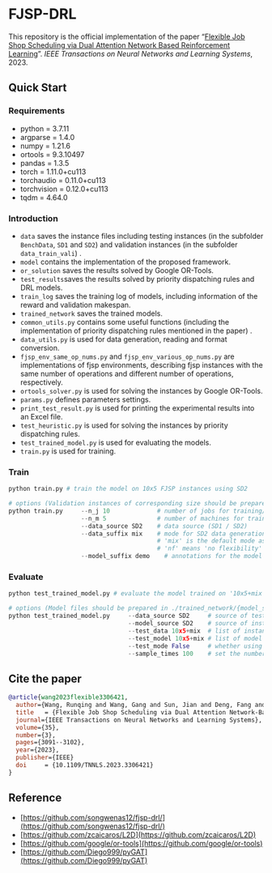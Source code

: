 # FJSP-DRL

This repository is the official implementation of the paper “[Flexible Job Shop Scheduling via Dual Attention Network Based Reinforcement Learning](https://doi.org/10.1109/TNNLS.2023.3306421)”. *IEEE Transactions on Neural Networks and Learning Systems*, 2023.

## Quick Start

### Requirements

- python $=$ 3.7.11
- argparse $=$ 1.4.0
- numpy $=$ 1.21.6
- ortools $=$ 9.3.10497
- pandas $=$ 1.3.5
- torch $=$ 1.11.0+cu113
- torchaudio $=$ 0.11.0+cu113
- torchvision $=$ 0.12.0+cu113
- tqdm $=$ 4.64.0

### Introduction

- `data` saves the instance files including testing instances (in the subfolder `BenchData`, `SD1` and `SD2`) and validation instances (in the subfolder `data_train_vali`) .
- `model` contains the implementation of the proposed framework.
- `or_solution` saves the results solved by Google OR-Tools.
- `test_results`saves the results solved by priority dispatching rules and DRL models.
- `train_log` saves the training log of models, including information of the reward and validation makespan.
- `trained_network` saves the trained models.
- `common_utils.py` contains some useful functions (including the implementation of priority dispatching rules mentioned in the paper) .
- `data_utils.py` is used for data generation, reading and format conversion.
- `fjsp_env_same_op_nums.py` and `fjsp_env_various_op_nums.py` are implementations of fjsp environments, describing fjsp instances with the same number of operations and different number of operations, respectively.
- `ortools_solver.py` is used for solving the instances by Google OR-Tools.
- `params.py` defines parameters settings.
- `print_test_result.py` is used for printing the experimental results into an Excel file.
- `test_heuristic.py` is used for solving the instances by priority dispatching rules.
- `test_trained_model.py` is used for evaluating the models.
- `train.py` is used for training.

### Train

```python
python train.py # train the model on 10x5 FJSP instances using SD2

# options (Validation instances of corresponding size should be prepared in ./data/data_train_vali/{data_source})
python train.py     --n_j 10             # number of jobs for training/validation instances
                    --n_m 5              # number of machines for training/validation instances
                    --data_source SD2    # data source (SD1 / SD2)
                    --data_suffix mix    # mode for SD2 data generation
                                         # 'mix' is the default mode as defined in the paper
                                         # 'nf' means 'no flexibility' (generating JSP data) 
                    --model_suffix demo    # annotations for the model
```

### Evaluate

```python
python test_trained_model.py # evaluate the model trained on '10x5+mix' of SD2 using the testing instances of the same size using the greedy strategy

# options (Model files should be prepared in ./trained_network/{model_source})
python test_trained_model.py     --data_source SD2     # source of testing instances
                                 --model_source SD2    # source of instances that the model trained on 
                                 --test_data 10x5+mix  # list of instance names for testing
                                 --test_model 10x5+mix # list of model names for testing
                                 --test_mode False     # whether using the sampling strategy
                                 --sample_times 100    # set the number of sampling times
```

## Cite the paper

```bibTex
@article{wang2023flexible3306421,
  author={Wang, Runqing and Wang, Gang and Sun, Jian and Deng, Fang and Chen, Jie},
  title   = {Flexible Job Shop Scheduling via Dual Attention Network-Based Reinforcement Learning},
  journal={IEEE Transactions on Neural Networks and Learning Systems},
  volume={35},
  number={3},
  pages={3091--3102},
  year={2023},
  publisher={IEEE}
  doi     = {10.1109/TNNLS.2023.3306421}
}
```

## Reference

- [https://github.com/songwenas12/fjsp-drl/](https://github.com/songwenas12/fjsp-drl/)
- [https://github.com/zcaicaros/L2D](https://github.com/zcaicaros/L2D)
- [https://github.com/google/or-tools](https://github.com/google/or-tools)
- [https://github.com/Diego999/pyGAT](https://github.com/Diego999/pyGAT)
